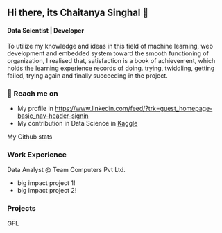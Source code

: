 ## Hi there, its Chaitanya Singhal 👋

#### Data Scientist | Developer 

To utilize my knowledge and ideas in this field of machine learning, web development and embedded system toward the smooth functioning of organization, I realised that, satisfaction is a book of achievement, which holds the learning experience records of doing. trying, twiddling, getting failed, trying again and finally succeeding in the project.

### 🔗 Reach me on
- My profile in https://www.linkedin.com/feed/?trk=guest_homepage-basic_nav-header-signin 
- My contribution in Data Science in [Kaggle](https://www.kaggle.com/chaitanya0909)

My Github stats

### Work Experience
Data Analyst @ Team Computers Pvt Ltd.
-  big impact project 1!
-  big impact project 2!

### Projects
GFL
